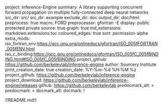 project: Inference-Engine
summary: A library supporting concurrent forward propagation on multiple fully-connected deep neural networks
src_dir: src/
src_dir: example
exclude_dir: doc
output_dir: doc/html
preprocess: true
macro: FORD
preprocessor: gfortran -E
display: public
         protected
         private
source: true
graph: true
md_extensions: markdown.extensions.toc
coloured_edges: true
sort: permission-alpha
extra_mods: iso_fortran_env:https://gcc.gnu.org/onlinedocs/gfortran/ISO_005fFORTRAN_005fENV.html
            iso_c_binding:https://gcc.gnu.org/onlinedocs/gfortran/ISO_005fC_005fBINDING.html#ISO_005fC_005fBINDING
project_github: https://github.com/berkeleylab/inference-engine
author: Sourcery Institute
print_creation_date: true
creation_date: %Y-%m-%d %H:%M %z
project_github: https://github.com/berkeleylab/inference-engine
project_download: https://github.com/berkeleylab/inference-engine/releases
github: https://github.com/berkeleylab
predocmark_alt: >
predocmark: <
docmark_alt:
docmark: !

{!README.md!}
